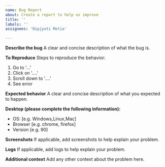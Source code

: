 ```yaml
---
name: Bug Report
about: Create a report to help us improve
title: ''
labels: ''
assignees: 'Dipjyoti Metia'

---
```


**Describe the bug**
A clear and concise description of what the bug is.

**To Reproduce**
Steps to reproduce the behavior:
1. Go to '...'
2. Click on '....'
3. Scroll down to '....'
4. See error

**Expected behavior**
A clear and concise description of what you expected to happen.

**Desktop (please complete the following information):**
- OS: [e.g. Windows,Linux,Mac]
- Browser [e.g. chrome, firefox]
- Version [e.g. 90]

**Screenshots**
If applicable, add screenshots to help explain your problem.

**Logs**
If applicable, add logs to help explain your problem.

**Additional context**
Add any other context about the problem here.

